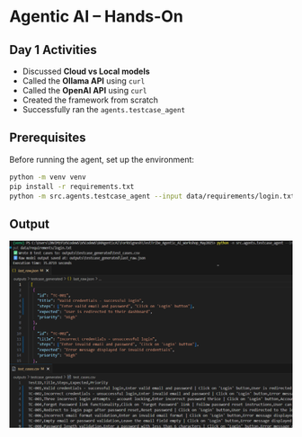 # Agentic AI – Hands-On

## Day 1 Activities
- Discussed **Cloud vs Local models**
- Called the **Ollama API** using `curl`
- Called the **OpenAI API** using `curl`
- Created the framework from scratch
- Successfully ran the `agents.testcase_agent`

## Prerequisites
Before running the agent, set up the environment:

```bash
python -m venv venv
pip install -r requirements.txt
python -m src.agents.testcase_agent --input data/requirements/login.txt
```

## Output
![Project Screenshot](./images/day1.png)